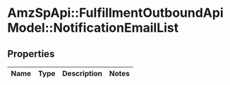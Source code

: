 # AmzSpApi::FulfillmentOutboundApiModel::NotificationEmailList

## Properties
Name | Type | Description | Notes
------------ | ------------- | ------------- | -------------


